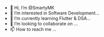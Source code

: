 - 👋 Hi, I’m @SmartyMK
- 👀 I’m interested in Software Development...
- 🌱 I’m currently learning Flutter & DSA...
- 💞️ I’m looking to collaborate on ...
- 📫 How to reach me ...

<!---
SmartyMK/SmartyMK is a ✨ special ✨ repository because its `README.md` (this file) appears on your GitHub profile.
You can click the Preview link to take a look at your changes.
--->
